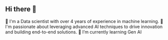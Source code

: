 ## Hi there 👋

🤖 I'm a Data scientist with over 4 years of experience in machine learning.
🔭 I'm passionate about leveraging advanced AI techniques to drive innovation and building end-to-end solutions.
🌱 I’m currently learning Gen AI 

<!--
**ankitw497/ankitw497** is a ✨ _special_ ✨ repository because its `README.md` (this file) appears on your GitHub profile.

Here are some ideas to get you started:

- 🔭 I’m currently working on ...
- 🌱 I’m currently learning ...
- 👯 I’m looking to collaborate on ...
- 🤔 I’m looking for help with ...
- 💬 Ask me about ...
- 📫 How to reach me: ...
- 😄 Pronouns: ...
- ⚡ Fun fact: ...
-->
